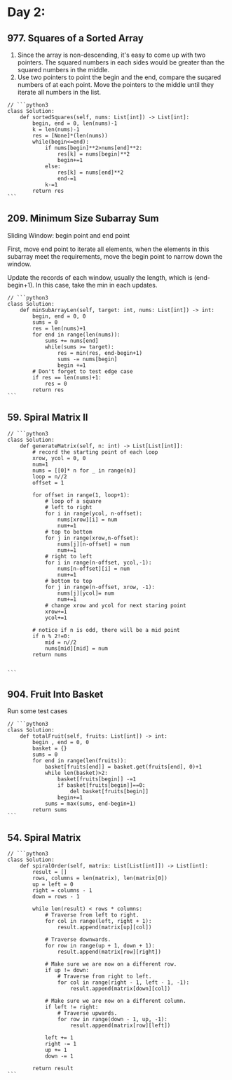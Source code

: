 # Day 2:

## 977. Squares of a Sorted Array

1. Since the array is non-descending, it's easy to come up with two pointers. The squared numbers in each sides would be greater than the squared numbers in the middle.
2. Use two pointers to point the begin and the end, compare the suqared numbers of at each point. Move the pointers to the middle until they iterate all numbers in the list.

````
// ```python3
class Solution:
    def sortedSquares(self, nums: List[int]) -> List[int]:
        begin, end = 0, len(nums)-1
        k = len(nums)-1
        res = [None]*(len(nums))
        while(begin<=end):
            if nums[begin]**2>nums[end]**2:
                res[k] = nums[begin]**2
                begin+=1
            else:
                res[k] = nums[end]**2
                end-=1
            k-=1
        return res
```
````

## 209. Minimum Size Subarray Sum

Sliding Window: begin point and end point

First, move end point to iterate all elements, when the elements in this subarray meet the requirements, move the begin point to narrow down the window.

Update the records of each window, usually the length, which is (end-begin+1). In this case, take the min in each updates.

````
// ```python3
class Solution:
    def minSubArrayLen(self, target: int, nums: List[int]) -> int:
        begin, end = 0, 0
        sums = 0
        res = len(nums)+1
        for end in range(len(nums)):
            sums += nums[end]
            while(sums >= target):
                res = min(res, end-begin+1)
                sums -= nums[begin]
                begin +=1
        # Don't forget to test edge case
        if res == len(nums)+1:
            res = 0
        return res
```
````

## 59. Spiral Matrix II



````
// ```python3
class Solution:
    def generateMatrix(self, n: int) -> List[List[int]]:
        # record the starting point of each loop
        xrow, ycol = 0, 0
        num=1
        nums = [[0]* n for _ in range(n)]
        loop = n//2
        offset = 1

        for offset in range(1, loop+1):
            # loop of a square
            # left to right
            for i in range(ycol, n-offset):
                nums[xrow][i] = num
                num+=1
            # top to bottom
            for j in range(xrow,n-offset):
                nums[j][n-offset] = num
                num+=1
            # right to left
            for i in range(n-offset, ycol,-1):
                nums[n-offset][i] = num
                num+=1
            # bottom to top
            for j in range(n-offset, xrow, -1):
                nums[j][ycol]= num
                num+=1
            # change xrow and ycol for next staring point
            xrow+=1
            ycol+=1
        
        # notice if n is odd, there will be a mid point
        if n % 2!=0:
            mid = n//2
            nums[mid][mid] = num
        return nums

        
```
````

## 904. Fruit Into Basket

Run some test cases

````
// ```python3
class Solution:
    def totalFruit(self, fruits: List[int]) -> int:
        begin , end = 0, 0
        basket = {}
        sums = 0
        for end in range(len(fruits)):
            basket[fruits[end]] = basket.get(fruits[end], 0)+1
            while len(basket)>2:
                basket[fruits[begin]] -=1
                if basket[fruits[begin]]==0:
                    del basket[fruits[begin]]
                begin+=1                
            sums = max(sums, end-begin+1)
        return sums
```
````

## 54. Spiral Matrix

````
// ```python3
class Solution:
    def spiralOrder(self, matrix: List[List[int]]) -> List[int]:
        result = []
        rows, columns = len(matrix), len(matrix[0])
        up = left = 0
        right = columns - 1
        down = rows - 1

        while len(result) < rows * columns:
            # Traverse from left to right.
            for col in range(left, right + 1):
                result.append(matrix[up][col])

            # Traverse downwards.
            for row in range(up + 1, down + 1):
                result.append(matrix[row][right])

            # Make sure we are now on a different row.
            if up != down:
                # Traverse from right to left.
                for col in range(right - 1, left - 1, -1):
                    result.append(matrix[down][col])

            # Make sure we are now on a different column.
            if left != right:
                # Traverse upwards.
                for row in range(down - 1, up, -1):
                    result.append(matrix[row][left])

            left += 1
            right -= 1
            up += 1
            down -= 1

        return result
```
````
